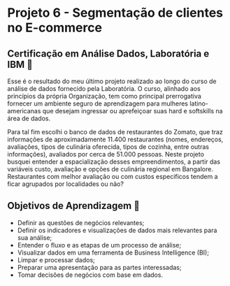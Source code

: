 # Projeto 6 - Segmentação de clientes no E-commerce

## Certificação em Análise Dados, Laboratória e IBM 🌟

Esse é o resultado do meu último projeto realizado ao longo do curso de análise de dados fornecido pela Laboratória. O curso, alinhado aos princípios da própria Organização, tem como principal prerrogativa fornecer um ambiente seguro de aprendizagem para mulheres latino-americanas que desejam ingressar ou aprefeiçoar suas hard e softskills na área de dados.

Para tal fim escolhi o banco de dados de restaurantes do Zomato, que traz informações de aproximadamente 11.400 restaurantes (nomes, endereços, avaliações, tipos de culinária oferecida, tipos de cozinha, entre outras informações), avaliados por cerca de 51.000 pessoas. Neste projeto busquei entender a espacialização desses empreendimentos, a partir das variáveis custo, avaliação e opções de culinária regional em Bangalore. Restaurantes com melhor avaliação ou com custos especificos tendem a ficar agrupados por localidades ou não?

## Objetivos de Aprendizagem 📝
* Definir as questões de negócios relevantes;
* Definir os indicadores e visualizações de dados mais relevantes para sua análise;
* Entender o fluxo e as etapas de um processo de análise;
* Visualizar dados em uma ferramenta de Business Intelligence (BI);
* Limpar e processar dados;
* Preparar uma apresentação para as partes interessadas;
* Tomar decisões de negócios com base em dados.
